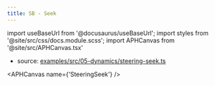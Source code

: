 ```yaml
---
title: SB - Seek
---
```


import useBaseUrl from '@docusaurus/useBaseUrl';
import styles from '@site/src/css/docs.module.scss';
import APHCanvas from '@site/src/APHCanvas.tsx'

- source: [examples/src/05-dynamics/steering-seek.ts](https://github.com/APHGames/examples/blob/main/src/05-dynamics/steering-seek.ts)


<APHCanvas name={'SteeringSeek'} />

